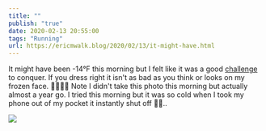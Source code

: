 ```yaml
---
title: ""
publish: "true"
date: 2020-02-13 20:55:00
tags: "Running"
url: https://ericmwalk.blog/2020/02/13/it-might-have.html
---
```


It might have been -14°F this morning but I felt like it was a good [challenge](https://www.strava.com/activities/3096146607) to conquer. If you dress right it isn't as bad as you think or looks on my frozen face. 🥶😁🏃‍♂️ Note I didn't take this photo this morning but actually almost a year go. I tried this morning but it was so cold when I took my phone out of my pocket it instantly shut off 🤷‍♂️..

![](https://ericmwalk.blog/uploads/2022/8af7cdd2e0.jpg)